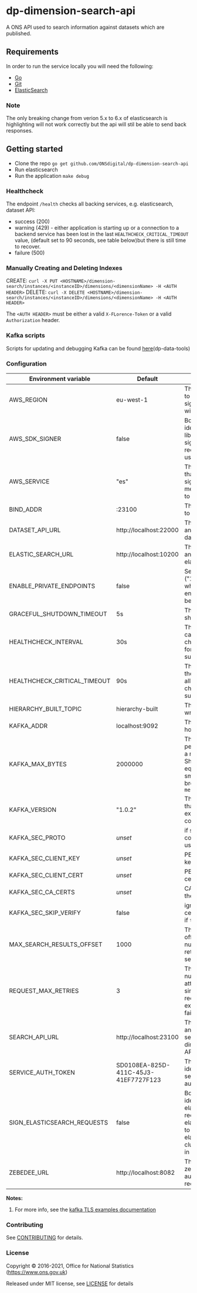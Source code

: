 # dp-dimension-search-api

A ONS API used to search information against datasets which are published.

## Requirements

In order to run the service locally you will need the following:
- [Go](https://golang.org/doc/install)
- [Git](https://git-scm.com/downloads)
- [ElasticSearch](https://www.elastic.co/guide/en/elasticsearch/reference/5.4/index.html)

### Note
The only breaking change from verion 5.x to 6.x of elasticsearch is highlighting will
not work correctly but the api will stil be able to send back responses.

## Getting started

* Clone the repo `go get github.com/ONSdigital/dp-dimension-search-api`
* Run elasticsearch
* Run the application `make debug`

### Healthcheck

The endpoint `/health` checks all backing services, e.g. elasticsearch, dataset API:

- success (200)
- warning (429) - either application is starting up or a connection to a backend service 
    has been lost in the last `HEALTHCHECK_CRITICAL_TIMEOUT` value, (default set to 90 seconds, 
    see table below)but there is still time to recover.
- failure (500)


### Manually Creating and Deleting Indexes

CREATE: `curl -X PUT <HOSTNAME>/dimension-search/instances/<instanceID>/dimensions/<dimensionName> -H <AUTH HEADER>`
DELETE: `curl -X DELETE <HOSTNAME>/dimension-search/instances/<instanceID>/dimensions/<dimensionName> -H <AUTH HEADER>`

The `<AUTH HEADER>` must be either a valid `X-FLorence-Token` or a valid `Authorization` header.

### Kafka scripts

Scripts for updating and debugging Kafka can be found [here](https://github.com/ONSdigital/dp-data-tools)(dp-data-tools)

### Configuration

| Environment variable         | Default                              | Description
| ---------------------------- | -------------------------------------| -----------
| AWS_REGION                   | eu-west-1                            | The AWS region to use when signing requests with AWS SDK
| AWS_SDK_SIGNER               | false                                | Boolean flag to identify which library to use to sign elasticsearch requests, if true use the AWS SDK
| AWS_SERVICE                  | "es"                                 | The aws service that the AWS SDK signing mechanism needs to sign a request
| BIND_ADDR                    | :23100                               | The host and port to bind to
| DATASET_API_URL              | http://localhost:22000               | The host name and port for the dataset API
| ELASTIC_SEARCH_URL           | http://localhost:10200               | The host name and port for elasticsearch
| ENABLE_PRIVATE_ENDPOINTS     | false                                | Set true ("1","t","true") when private endpoints should be accessible
| GRACEFUL_SHUTDOWN_TIMEOUT    | 5s                                   | The graceful shutdown timeout
| HEALTHCHECK_INTERVAL         | 30s                                  | The time between calling the health check endpoint for check subsystems
| HEALTHCHECK_CRITICAL_TIMEOUT | 90s                                  | The timeout that the health check allows for checked subsystems
| HIERARCHY_BUILT_TOPIC        | hierarchy-built                      | The kafka topic to write messages to
| KAFKA_ADDR                   | localhost:9092                       | The list of kafka hosts
| KAFKA_MAX_BYTES              | 2000000                              | The maximum permitted size of a message. Should be set equal to or smaller than the broker's `message.max.bytes`
| KAFKA_VERSION                | "1.0.2"                              | The kafka version that this service expects to connect to
| KAFKA_SEC_PROTO              | _unset_                              | if set to `TLS`, kafka connections will use TLS [[1]](#notes_1)
| KAFKA_SEC_CLIENT_KEY         | _unset_                              | PEM for the client key [[1]](#notes_1)
| KAFKA_SEC_CLIENT_CERT        | _unset_                              | PEM for the client certificate [[1]](#notes_1)
| KAFKA_SEC_CA_CERTS           | _unset_                              | CA cert chain for the server cert [[1]](#notes_1)
| KAFKA_SEC_SKIP_VERIFY        | false                                | ignores server certificate issues if `true` [[1]](#notes_1)
| MAX_SEARCH_RESULTS_OFFSET    | 1000                                 | The maximum offset for the number of results returned by search query
| REQUEST_MAX_RETRIES          | 3                                    | The maximum number of attempts for a single http request due to external service failure
| SEARCH_API_URL               | http://localhost:23100               | The host name and port for this service, dimension search API
| SERVICE_AUTH_TOKEN           | SD0108EA-825D-411C-45J3-41EF7727F123 | The token used to identify this service when authenticating
| SIGN_ELASTICSEARCH_REQUESTS  | false                                | Boolean flag to identify whether elasticsearch requests via elastic API need to be signed if elasticsearch cluster is running in aws
| ZEBEDEE_URL                  | http://localhost:8082                | The URL to zebedee, used to authenticate requests

**Notes:**

1. <a name="notes_1">For more info, see the [kafka TLS examples documentation](https://github.com/ONSdigital/dp-kafka/tree/main/examples#tls)</a>

### Contributing

See [CONTRIBUTING](CONTRIBUTING.md) for details.

### License

Copyright © 2016-2021, Office for National Statistics (https://www.ons.gov.uk)

Released under MIT license, see [LICENSE](LICENSE.md) for details